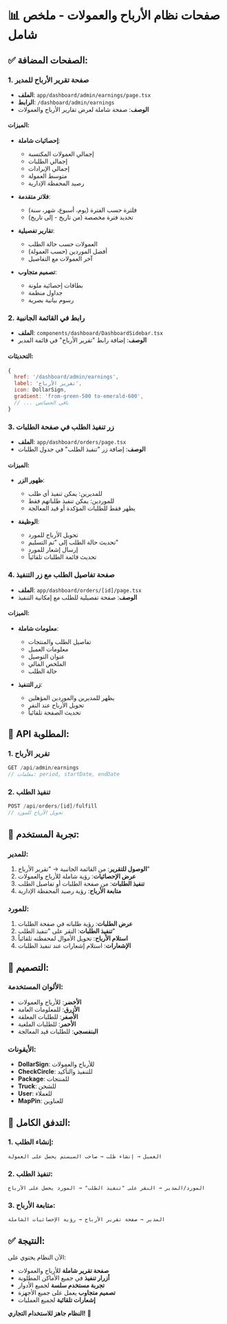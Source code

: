 # 📊 صفحات نظام الأرباح والعمولات - ملخص شامل

## ✅ **الصفحات المضافة:**

### **1. صفحة تقرير الأرباح للمدير**
- **الملف**: `app/dashboard/admin/earnings/page.tsx`
- **الرابط**: `/dashboard/admin/earnings`
- **الوصف**: صفحة شاملة لعرض تقارير الأرباح والعمولات

#### **الميزات:**
- **إحصائيات شاملة**:
  - إجمالي العمولات المكتسبة
  - إجمالي الطلبات
  - إجمالي الإيرادات
  - متوسط العمولة
  - رصيد المحفظة الإدارية

- **فلاتر متقدمة**:
  - فلترة حسب الفترة (يوم، أسبوع، شهر، سنة)
  - تحديد فترة مخصصة (من تاريخ - إلى تاريخ)

- **تقارير تفصيلية**:
  - العمولات حسب حالة الطلب
  - أفضل الموردين (حسب العمولة)
  - آخر العمولات مع التفاصيل

- **تصميم متجاوب**:
  - بطاقات إحصائية ملونة
  - جداول منظمة
  - رسوم بيانية بصرية

### **2. رابط في القائمة الجانبية**
- **الملف**: `components/dashboard/DashboardSidebar.tsx`
- **الوصف**: إضافة رابط "تقرير الأرباح" في قائمة المدير

#### **التحديثات:**
```javascript
{
  href: '/dashboard/admin/earnings',
  label: 'تقرير الأرباح',
  icon: DollarSign,
  gradient: 'from-green-500 to-emerald-600',
  // ... باقي الخصائص
}
```

### **3. زر تنفيذ الطلب في صفحة الطلبات**
- **الملف**: `app/dashboard/orders/page.tsx`
- **الوصف**: إضافة زر "تنفيذ الطلب" في جدول الطلبات

#### **الميزات:**
- **ظهور الزر**:
  - للمديرين: يمكن تنفيذ أي طلب
  - للموردين: يمكن تنفيذ طلباتهم فقط
  - يظهر فقط للطلبات المؤكدة أو قيد المعالجة

- **الوظيفة**:
  - تحويل الأرباح للمورد
  - تحديث حالة الطلب إلى "تم التسليم"
  - إرسال إشعار للمورد
  - تحديث قائمة الطلبات تلقائياً

### **4. صفحة تفاصيل الطلب مع زر التنفيذ**
- **الملف**: `app/dashboard/orders/[id]/page.tsx`
- **الوصف**: صفحة تفصيلية للطلب مع إمكانية التنفيذ

#### **الميزات:**
- **معلومات شاملة**:
  - تفاصيل الطلب والمنتجات
  - معلومات العميل
  - عنوان التوصيل
  - الملخص المالي
  - حالة الطلب

- **زر التنفيذ**:
  - يظهر للمديرين والموردين المؤهلين
  - تحويل الأرباح عند النقر
  - تحديث الصفحة تلقائياً

## 🔧 **API المطلوبة:**

### **1. تقرير الأرباح**
```javascript
GET /api/admin/earnings
// معلمات: period, startDate, endDate
```

### **2. تنفيذ الطلب**
```javascript
POST /api/orders/[id]/fulfill
// تحويل الأرباح للمورد
```

## 📱 **تجربة المستخدم:**

### **للمدير:**
1. **الوصول للتقرير**: من القائمة الجانبية → "تقرير الأرباح"
2. **عرض الإحصائيات**: رؤية شاملة للأرباح والعمولات
3. **تنفيذ الطلبات**: من صفحة الطلبات أو تفاصيل الطلب
4. **متابعة الأرباح**: رؤية رصيد المحفظة الإدارية

### **للمورد:**
1. **عرض الطلبات**: رؤية طلباته في صفحة الطلبات
2. **تنفيذ الطلبات**: النقر على "تنفيذ الطلب"
3. **استلام الأرباح**: تحويل الأموال لمحفظته تلقائياً
4. **الإشعارات**: استلام إشعارات عند تنفيذ الطلبات

## 🎨 **التصميم:**

### **الألوان المستخدمة:**
- **الأخضر**: للأرباح والعمولات
- **الأزرق**: للمعلومات العامة
- **الأصفر**: للطلبات المعلقة
- **الأحمر**: للطلبات الملغية
- **البنفسجي**: للطلبات قيد المعالجة

### **الأيقونات:**
- **DollarSign**: للأرباح والعمولات
- **CheckCircle**: للتنفيذ والتأكيد
- **Package**: للمنتجات
- **Truck**: للشحن
- **User**: للعملاء
- **MapPin**: للعناوين

## 🔄 **التدفق الكامل:**

### **1. إنشاء الطلب:**
```
العميل → إنشاء طلب → صاحب السيستم يحصل على العمولة
```

### **2. تنفيذ الطلب:**
```
المورد/المدير → النقر على "تنفيذ الطلب" → المورد يحصل على الأرباح
```

### **3. متابعة الأرباح:**
```
المدير → صفحة تقرير الأرباح → رؤية الإحصائيات الشاملة
```

## ✅ **النتيجة:**
الآن النظام يحتوي على:
- **صفحة تقرير شاملة** للأرباح والعمولات
- **أزرار تنفيذ** في جميع الأماكن المطلوبة
- **تجربة مستخدم سلسة** لجميع الأدوار
- **تصميم متجاوب** يعمل على جميع الأجهزة
- **إشعارات تلقائية** لجميع العمليات

**النظام جاهز للاستخدام التجاري!** 🎉 